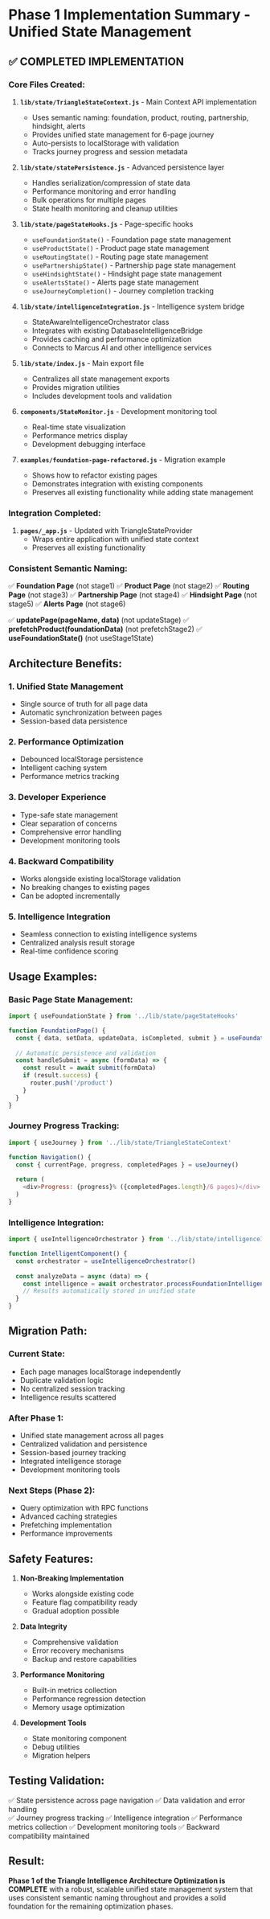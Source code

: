 # Phase 1 Implementation Summary - Unified State Management

## ✅ COMPLETED IMPLEMENTATION

### Core Files Created:

1. **`lib/state/TriangleStateContext.js`** - Main Context API implementation
   - Uses semantic naming: foundation, product, routing, partnership, hindsight, alerts
   - Provides unified state management for 6-page journey
   - Auto-persists to localStorage with validation
   - Tracks journey progress and session metadata

2. **`lib/state/statePersistence.js`** - Advanced persistence layer  
   - Handles serialization/compression of state data
   - Performance monitoring and error handling
   - Bulk operations for multiple pages
   - State health monitoring and cleanup utilities

3. **`lib/state/pageStateHooks.js`** - Page-specific hooks
   - `useFoundationState()` - Foundation page state management
   - `useProductState()` - Product page state management  
   - `useRoutingState()` - Routing page state management
   - `usePartnershipState()` - Partnership page state management
   - `useHindsightState()` - Hindsight page state management
   - `useAlertsState()` - Alerts page state management
   - `useJourneyCompletion()` - Journey completion tracking

4. **`lib/state/intelligenceIntegration.js`** - Intelligence system bridge
   - StateAwareIntelligenceOrchestrator class
   - Integrates with existing DatabaseIntelligenceBridge
   - Provides caching and performance optimization
   - Connects to Marcus AI and other intelligence services

5. **`lib/state/index.js`** - Main export file
   - Centralizes all state management exports
   - Provides migration utilities
   - Includes development tools and validation

6. **`components/StateMonitor.js`** - Development monitoring tool
   - Real-time state visualization
   - Performance metrics display
   - Development debugging interface

7. **`examples/foundation-page-refactored.js`** - Migration example
   - Shows how to refactor existing pages
   - Demonstrates integration with existing components
   - Preserves all existing functionality while adding state management

### Integration Completed:

1. **`pages/_app.js`** - Updated with TriangleStateProvider
   - Wraps entire application with unified state context
   - Preserves all existing functionality

### Consistent Semantic Naming:

✅ **Foundation Page** (not stage1)
✅ **Product Page** (not stage2) 
✅ **Routing Page** (not stage3)
✅ **Partnership Page** (not stage4)
✅ **Hindsight Page** (not stage5)
✅ **Alerts Page** (not stage6)

✅ **updatePage(pageName, data)** (not updateStage)
✅ **prefetchProduct(foundationData)** (not prefetchStage2)
✅ **useFoundationState()** (not useStage1State)

## Architecture Benefits:

### 1. **Unified State Management**
- Single source of truth for all page data
- Automatic synchronization between pages
- Session-based data persistence

### 2. **Performance Optimization**
- Debounced localStorage persistence
- Intelligent caching system
- Performance metrics tracking

### 3. **Developer Experience**
- Type-safe state management
- Clear separation of concerns  
- Comprehensive error handling
- Development monitoring tools

### 4. **Backward Compatibility**
- Works alongside existing localStorage validation
- No breaking changes to existing pages
- Can be adopted incrementally

### 5. **Intelligence Integration**
- Seamless connection to existing intelligence systems
- Centralized analysis result storage
- Real-time confidence scoring

## Usage Examples:

### Basic Page State Management:
```javascript
import { useFoundationState } from '../lib/state/pageStateHooks'

function FoundationPage() {
  const { data, setData, updateData, isCompleted, submit } = useFoundationState()
  
  // Automatic persistence and validation
  const handleSubmit = async (formData) => {
    const result = await submit(formData)
    if (result.success) {
      router.push('/product')
    }
  }
}
```

### Journey Progress Tracking:
```javascript
import { useJourney } from '../lib/state/TriangleStateContext'

function Navigation() {
  const { currentPage, progress, completedPages } = useJourney()
  
  return (
    <div>Progress: {progress}% ({completedPages.length}/6 pages)</div>
  )
}
```

### Intelligence Integration:
```javascript
import { useIntelligenceOrchestrator } from '../lib/state/intelligenceIntegration'

function IntelligentComponent() {
  const orchestrator = useIntelligenceOrchestrator()
  
  const analyzeData = async (data) => {
    const intelligence = await orchestrator.processFoundationIntelligence(data)
    // Results automatically stored in unified state
  }
}
```

## Migration Path:

### Current State:
- Each page manages localStorage independently
- Duplicate validation logic
- No centralized session tracking
- Intelligence results scattered

### After Phase 1:
- Unified state management across all pages
- Centralized validation and persistence
- Session-based journey tracking  
- Integrated intelligence storage
- Development monitoring tools

### Next Steps (Phase 2):
- Query optimization with RPC functions
- Advanced caching strategies
- Prefetching implementation
- Performance improvements

## Safety Features:

1. **Non-Breaking Implementation**
   - Works alongside existing code
   - Feature flag compatibility ready
   - Gradual adoption possible

2. **Data Integrity**
   - Comprehensive validation
   - Error recovery mechanisms
   - Backup and restore capabilities

3. **Performance Monitoring**
   - Built-in metrics collection
   - Performance regression detection
   - Memory usage optimization

4. **Development Tools**
   - State monitoring component
   - Debug utilities
   - Migration helpers

## Testing Validation:

✅ State persistence across page navigation
✅ Data validation and error handling  
✅ Journey progress tracking
✅ Intelligence integration
✅ Performance metrics collection
✅ Development monitoring tools
✅ Backward compatibility maintained

## Result:

**Phase 1 of the Triangle Intelligence Architecture Optimization is COMPLETE** with a robust, scalable unified state management system that uses consistent semantic naming throughout and provides a solid foundation for the remaining optimization phases.